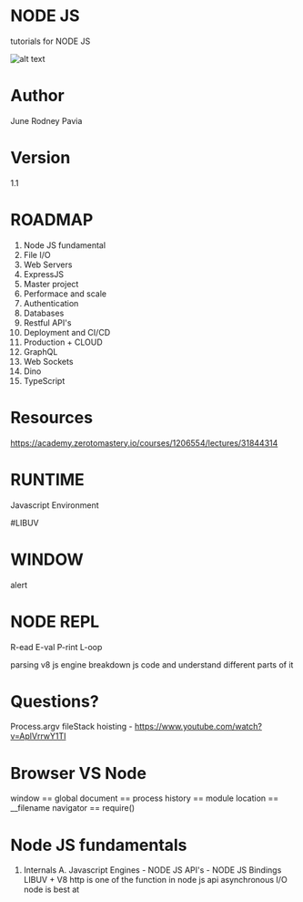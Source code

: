 # NODE JS
tutorials for NODE JS

![alt text](https://github.com/junepavia/node-js/blob/master/image.jpg?raw=true)

# Author
June Rodney Pavia


# Version
1.1

# ROADMAP

1. Node JS fundamental
2. File I/O
3. Web Servers
4. ExpressJS
5. Master project
6. Performace and scale
7. Authentication
8. Databases
9. Restful API's
10. Deployment and CI/CD
11. Production + CLOUD
12. GraphQL
13. Web Sockets
14. Dino
15. TypeScript

# Resources
https://academy.zerotomastery.io/courses/1206554/lectures/31844314

# RUNTIME
Javascript Environment

#LIBUV

# WINDOW
alert

# NODE REPL
R-ead
E-val
P-rint
L-oop

parsing 
v8 js engine breakdown js code and understand different parts of it

# Questions?
Process.argv
fileStack
hoisting - https://www.youtube.com/watch?v=AplVrrwY1TI

# Browser VS Node

window == global
document == process
history == module
location == __filename
navigator == require()

# Node JS fundamentals
1. Internals
A. Javascript Engines - NODE JS API's - NODE JS Bindings
LIBUV + V8
http is one of the function in node js api
asynchronous I/O node is best at